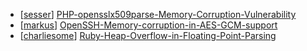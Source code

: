 * [[sesser](https://hackerone.com/sesser)] [PHP-opensslx509parse-Memory-Corruption-Vulnerability](https://hackerone.com/reports/523)
* [[markus](https://hackerone.com/markus)] [OpenSSH-Memory-corruption-in-AES-GCM-support](https://hackerone.com/reports/500)
* [[charliesome](https://hackerone.com/charliesome)] [Ruby-Heap-Overflow-in-Floating-Point-Parsing](https://hackerone.com/reports/499)
